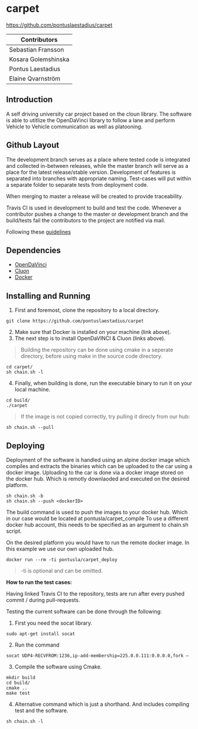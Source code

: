 # carpet

https://github.com/pontuslaestadius/carpet


| Contributors        |
| ------------------- |
| Sebastian Fransson  |
| Kosara Golemshinska |
| Pontus Laestadius   |
| Elaine Qvarnström   |

## Introduction
A self driving university car project based on the cloun library. The software is able to utitlize the OpenDaVinci library to follow a lane and perform Vehicle to Vehicle communication as well as platooning.


## Github Layout
The development branch serves as a place where tested code is integrated and collected in-between releases, while the master branch will serve as a place for the latest release/stable version.
Development of features is separated into branches with appropriate naming.
Test-cases will put within a separate folder to separate tests from deployment code.

When merging to master a release will be created to provide traceability.

Travis CI is used in development to build and test the code. Whenever a contributor pushes a change to the master or development branch and the build/tests fail the contributors to the project are notified via mail. 

Following these [guidelines](http://nvie.com/posts/a-successful-git-branching-model/)

## Dependencies
* [OpenDaVinci](https://github.com/se-research/OpenDaVINCI)
* [Cluon](https://github.com/chrberger/libcluon)
* [Docker](https://www.docker.com/)

## Installing and Running

1. First and foremost, clone the repository to a local directory.
```
git clone https://github.com/pontuslaestadius/carpet
```
2. Make sure that Docker is installed on your machine (link above).
3. The next step is to install OpenDaVINCI & Cluon (links above).

> Building the repository can be done using cmake in a seperate directory, before using make in the source code directory.
```
cd carpet/
sh chain.sh -l
```

4. Finally, when building is done, run the executable binary to run it on your local machine.
```
cd build/
./carpet
```


> If the image is not copied correctly, try pulling it direcly from our hub:
```
sh chain.sh --pull
```

## Deploying
Deployment of the software is handled using an alpine docker image which compiles and extracts the binaries which can be uploaded to the car using a docker image.
Uploading to the car is done via a docker image stored on the docker hub.  Which is remotly downlaoded and executed on the desired platform.

```
sh chain.sh -b
sh chain.sh --push <dockerID>
```
The build command is used to push the images to your docker hub. Which in our case would be located at pontusla/carpet_compile
To use a different docker hub account, this needs to be specified as an argument to chain.sh script.

On the desired platform you would have to run the remote docker image. In this example we use our own uploaded hub.
```
docker run --rm -ti pontusla/carpet_deploy
```
> -ti is optional and can be omitted.


**How to run the test cases:**

Having linked Travis CI to the repository, tests are run after every pushed commit / during pull-requests.

Testing the current software can be done through the following:

1. First you need the socat library.
```
sudo apt-get install socat
```
2. Run the command
```
socat UDP4-RECVFROM:1236,ip-add-membership=225.0.0.111:0.0.0.0,fork – 
```
3. Compile the software using Cmake.
```
mkdir build
cd build/
cmake ..
make test
```
4. Alternative command which is just a shorthand. And includes compiling test and the software.
```
sh chain.sh -l
```

